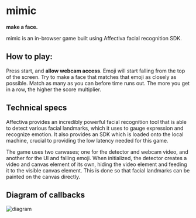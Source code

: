 # mimic

**make a face.**


mimic is an in-browser game built using Affectiva facial recognition SDK.


## How to play:

Press start, and __allow webcam access__.
Emoji will start falling from the top of the screen.
Try to make a face that matches that emoji as closely as possible.
Match as many as you can before time runs out.
The more you get in a row, the higher the score multiplier.

## Technical specs

Affectiva provides an incredibly powerful facial recognition tool that is able to detect various facial landmarks, which it uses to gauge expression and recognize emotion. It also provides an SDK which is loaded onto the local machine, crucial to providing the low latency needed for this game.

The game uses two canvases; one for the detector and webcam video, and another for the UI and falling emoji. When initialized, the detector creates a video and canvas element of its own, hiding the video element and feeding it to the visible canvas element. This is done so that facial landmarks can be painted on the canvas directly.

## Diagram of callbacks

![diagram](mimic/assets/diagram.png)
